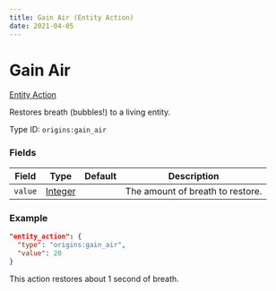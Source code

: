 ```yaml
---
title: Gain Air (Entity Action)
date: 2021-04-05
---
```


# Gain Air

[Entity Action](../entity_actions.md)

Restores breath (bubbles!) to a living entity.

Type ID: `origins:gain_air`

### Fields

Field  | Type | Default | Description
-------|------|---------|-------------
`value` | [Integer](../data_types/integer.md) |  | The amount of breath to restore.

### Example
```json
"entity_action": {
  "type": "origins:gain_air",
  "value": 20
}
```
This action restores about 1 second of breath.
